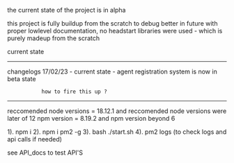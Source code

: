 the current state of the project is in alpha

this project is fully buildup from the scratch to debug better in future with proper lowlevel documentation, no headstart libraries were used - which is purely madeup from the scratch

current state 
______________
 changelogs
 17/02/23 - current state - agent registration system is now in beta state


               how to fire this up ?
________________________________________________________________
reccomended node versions  = 18.12.1 and reccomended node versions were later of 12
npm version  = 8.19.2 and npm version beyond 6

1). npm i 
2). npm i pm2 -g
3). bash ./start.sh
4). pm2 logs (to check logs and api calls if needed)

see API_docs to test API'S
